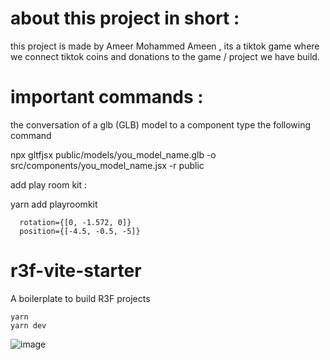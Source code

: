# about this project in short :

this project is made by Ameer Mohammed Ameen , its a tiktok game where we connect tiktok coins and donations to the game / project we have build.

# important commands :

the conversation of a glb (GLB) model to a component type the following command

npx gltfjsx public/models/you_model_name.glb -o src/components/you_model_name.jsx -r public

add play room kit :

yarn add playroomkit

      rotation={[0, -1.572, 0]}
      position={[-4.5, -0.5, -5]}

# r3f-vite-starter

A boilerplate to build R3F projects

```
yarn
yarn dev
```

![image](https://user-images.githubusercontent.com/6551176/221732091-23ee52cb-4150-42fa-b998-43628d7a6b0d.png)
